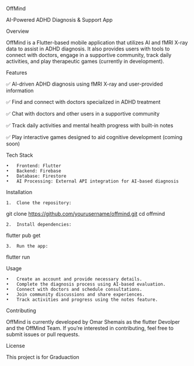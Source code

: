 OffMind

AI-Powered ADHD Diagnosis & Support App

Overview

OffMind is a Flutter-based mobile application that utilizes AI and fMRI X-ray data to assist in ADHD diagnosis. It also provides users with tools to connect with doctors, engage in a supportive community, track daily activities, and play therapeutic games (currently in development).

Features

✅ AI-driven ADHD diagnosis using fMRI X-ray and user-provided information

✅ Find and connect with doctors specialized in ADHD treatment

✅ Chat with doctors and other users in a supportive community

✅ Track daily activities and mental health progress with built-in notes

✅ Play interactive games designed to aid cognitive development (coming soon)


Tech Stack

	•	Frontend: Flutter
	•	Backend: Firebase
	•	Database: Firestore
	•	AI Processing: External API integration for AI-based diagnosis

Installation

	1.	Clone the repository:

git clone https://github.com/yourusername/offmind.git
cd offmind


	2.	Install dependencies:

flutter pub get


	3.	Run the app:

flutter run



Usage

	•	Create an account and provide necessary details.
	•	Complete the diagnosis process using AI-based evaluation.
	•	Connect with doctors and schedule consultations.
	•	Join community discussions and share experiences.
	•	Track activities and progress using the notes feature.

Contributing

OffMind is currently developed by Omar Shemais as the flutter Devolper and the OffMind Team. If you’re interested in contributing, feel free to submit issues or pull requests.

License

This project is for Graduaction
